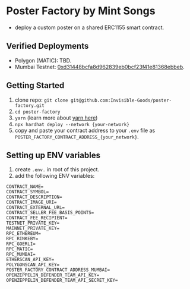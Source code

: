 # Poster Factory by Mint Songs

- deploy a custom poster on a shared ERC1155 smart contract.

## Verified Deployments

- Polygon (MATIC): TBD.
- Mumbai Testnet: [0xd31448bcfa8d962839eb0bcf23f41e81368ebbeb](https://mumbai.polygonscan.com/address/0xd31448bcfa8d962839eb0bcf23f41e81368ebbeb).

## Getting Started

1. clone repo: `git clone git@github.com:Invisible-Goods/poster-factory.git`
2. `cd poster-factory`
3. `yarn` (learn more about [yarn here](https://classic.yarnpkg.com/lang/en/docs/install/#mac-stable))
4. `npx hardhat deploy --network {your-network}`
5. copy and paste your contract address to your `.env` file as `POSTER_FACTORY_CONTRACT_ADDRESS_{your_network}`.

## Setting up ENV variables

1. create `.env.` in root of this project.
2. add the following ENV variables:

```
CONTRACT_NAME=
CONTRACT_SYMBOL=
CONTRACT_DESCRIPTION=
CONTRACT_IMAGE_URI=
CONTRACT_EXTERNAL_URL=
CONTRACT_SELLER_FEE_BASIS_POINTS=
CONTRACT_FEE_RECIPIENT=
TESTNET_PRIVATE_KEY=
MAINNET_PRIVATE_KEY=
RPC_ETHEREUM=
RPC_RINKEBY=
RPC_GOERLI=
RPC_MATIC=
RPC_MUMBAI=
ETHERSCAN_API_KEY=
POLYGONSCAN_API_KEY=
POSTER_FACTORY_CONTRACT_ADDRESS_MUMBAI=
OPENZEPPELIN_DEFENDER_TEAM_API_KEY=
OPENZEPPELIN_DEFENDER_TEAM_API_SECRET_KEY=
```
